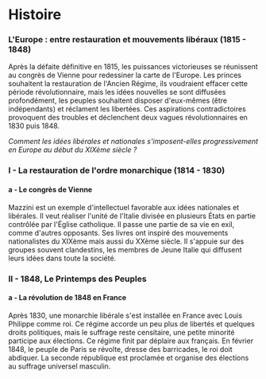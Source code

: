 # Histoire

### L'Europe : entre restauration et mouvements libéraux (1815 - 1848)

Après la défaite définitive en 1815, les puissances victorieuses se réunissent au congrès de Vienne pour redessiner la carte de l'Europe. Les princes souhaitent la restauration de l'Ancien Régime, ils voudraient effacer cette période révolutionnaire, mais les idées nouvelles se sont diffusées profondément, les peuples souhaitent disposer d'eux-mêmes (être indépendants) et réclament les libertées. Ces aspirations contradictoires provoquent des troubles et déclenchent deux vagues révolutionnaires en 1830 puis 1848.

*Comment les idées libérales et nationales s'imposent-elles progressivement en Europe au début du XIXème siècle ?*

### I - La restauration de l'ordre monarchique (1814 - 1830)

#### a - Le congrès de Vienne

Mazzini est un exemple d'intellectuel favorable aux idées nationales et libérales. Il veut réaliser l'unité de l'Italie divisée en plusieurs États en partie contrôlée par l'Église catholique. Il passe une partie de sa vie en exil, comme d'autres opposants. Ses livres ont inspiré des mouvements nationalistes du XIXème mais aussi du XXème siècle. Il s'appuie sur des groupes souvent clandestins, les membres de Jeune Italie qui diffusent leurs idées dans toute la société.

### II - 1848, Le Printemps des Peuples

#### a - La révolution de 1848 en France

Après 1830, une monarchie libérale s'est installée en France avec Louis Philippe comme roi. Ce régime accorde un peu plus de libertés et quelques droits politiques, mais le suffrage reste censitaire, une petite minorité participe aux élections. Ce régime finit par déplaire aux français. En février 1848, le peuple de Paris se révolte, dresse des barricades, le roi doit abdiquer. La seconde république est proclamée et organise des élections au suffrage universel masculin.

